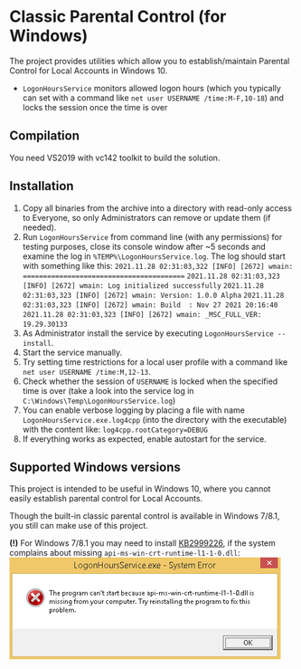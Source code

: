 # Classic Parental Control (for Windows)

The project provides utilities which allow you to establish/maintain Parental Control for Local Accounts in Windows 10.
- `LogonHoursService` monitors allowed logon hours (which you typically can set with a command like `net user USERNAME /time:M-F,10-18`) and locks the session once the time is over

## Compilation
You need VS2019 with vc142 toolkit to build the solution.

## Installation

1. Copy all binaries from the archive into a directory with read-only access to Everyone, so only Administrators can remove or update them (if needed).
2. Run `LogonHoursService` from command line (with any permissions) for testing purposes, close its console window after ~5 seconds and examine the log in `%TEMP%\LogonHoursService.log`. The log should start with something like this:
   `2021.11.28 02:31:03,322 [INFO] [2672] wmain: ========================================`
   `2021.11.28 02:31:03,323 [INFO] [2672] wmain: Log initialized successfully`
   `2021.11.28 02:31:03,323 [INFO] [2672] wmain: Version: 1.0.0 Alpha`
   `2021.11.28 02:31:03,323 [INFO] [2672] wmain: Build  : Nov 27 2021 20:16:40`
   `2021.11.28 02:31:03,323 [INFO] [2672] wmain: _MSC_FULL_VER: 19.29.30133`
3. As Administrator install the service by executing `LogonHoursService --install`.
4. Start the service manually.
5. Try setting time restrictions for a local user profile with a command like `net user USERNAME /time:M,12-13`.
6. Check whether the session of `USERNAME` is locked when the specified time is over (take a look into the service log in `C:\Windows\Temp\LogonHoursService.log`)
7. You can enable verbose logging by placing a file with name `LogonHoursService.exe.log4cpp` (into the directory with the executable) with the content like:
   `log4cpp.rootCategory=DEBUG`
8. If everything works as expected, enable autostart for the service.

## Supported Windows versions

This project is intended to be useful in Windows 10, where you cannot easily establish parental control for Local Accounts.

Though the built-in classic parental control is available in Windows 7/8.1, you still can make use of this project.

**(!)** For Windows 7/8.1 you may need to install [KB2999226](https://support.microsoft.com/en-us/help/2999226/update-for-universal-c-runtime-in-windows), if the system complains about missing `api-ms-win-crt-runtime-l1-1-0.dll`:
![The program can't start because api-ms-win-crt-runtime-l1-1-0.dll is missing from your computer](doc/Windows8.1-api-ms-win-crt-runtime-l1-1-0.dll_is_missing.png)
